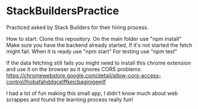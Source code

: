 # StackBuildersPractice
Practiced asked by Stack Builders for their hiring process.

How to start:
Clone this repository.
On the main folder use "npm install"
Make sure you have the backend already started, if it's not started the fetch might fail.
When it is ready use "npm start"
For testing use "npm test"

If the data fetching still fails you might need to install this chrome extension and use it on the browser as it ignores CORS problems: https://chromewebstore.google.com/detail/allow-cors-access-control/lhobafahddgcelffkeicbaginigeejlf

I had a lot of fun making this small app, I didn't know much about web scrappes and found the learning process really fun!
